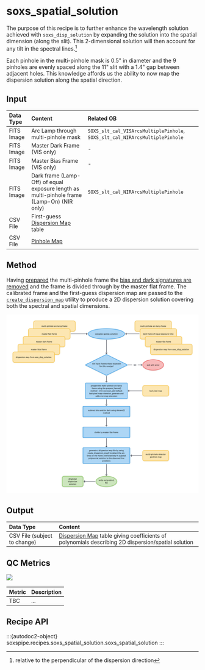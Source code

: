 # soxs_spatial_solution

The purpose of this recipe is to further enhance the wavelength solution achieved with `soxs_disp_solution` by expanding the solution into the spatial dimension (along the slit). This 2-dimensional solution will then account for any tilt in the spectral lines.[^20210305045943]

Each pinhole in the multi-pinhole mask is $\text{0.5"}$ in diameter and the 9 pinholes are evenly spaced along the $\text{11"}$ slit with a $\text{1.4"}$  gap between adjacent holes. This knowledge affords us the ability to now map the dispersion solution along the spatial direction.

## Input

| Data Type | Content | Related OB |
|:----|:----|:---|
| FITS Image | Arc Lamp through multi-pinhole mask | `SOXS_slt_cal_VISArcsMultiplePinhole`, `SOXS_slt_cal_NIRArcsMultiplePinhole` |
| FITS Image | Master Dark Frame (VIS only) | - |
| FITS Image | Master Bias Frame (VIS only) | - |
| FITS Image | Dark frame (Lamp-Off) of equal exposure length as multi-pinhole frame (Lamp-On) (NIR only) | `SOXS_slt_cal_NIRArcsMultiplePinhole` |
| CSV File | First-guess [Dispersion Map](../files/dispersion_map.md) table |
| CSV File | [Pinhole Map](../files/pinhole_map.md) |

## Method

Having [prepared](../utils/prepare_frames.md) the multi-pinhole frame the [bias and dark signatures are removed](../utils/detrend.md) and the frame is divided through by the master flat frame. The calibrated frame and the first-guess dispersion map are passed to the [`create_dispersion_map`](../utils/create_dispersion_map.md) utility to produce a 2D dispersion solution covering both the spectral and spatial dimensions.

![](soxs_spatial_solution.png)

## Output

| Data Type | Content |
|:----|:----|
| CSV File (subject to change) | [Dispersion Map](../files/dispersion_map.md) table giving coefficients of polynomials describing 2D dispersion/spatial solution |

## QC Metrics

[![](https://live.staticflickr.com/65535/51171156692_0588cc30d6_z.png)](https://live.staticflickr.com/65535/51171156692_0588cc30d6_o.png)

| Metric  | Description |
| :------------ | :----------- |
| TBC     | ...  |

## Recipe API

:::{autodoc2-object} soxspipe.recipes.soxs_spatial_solution.soxs_spatial_solution
:::


[^20210305045943]: relative to the perpendicular of the dispersion direction
